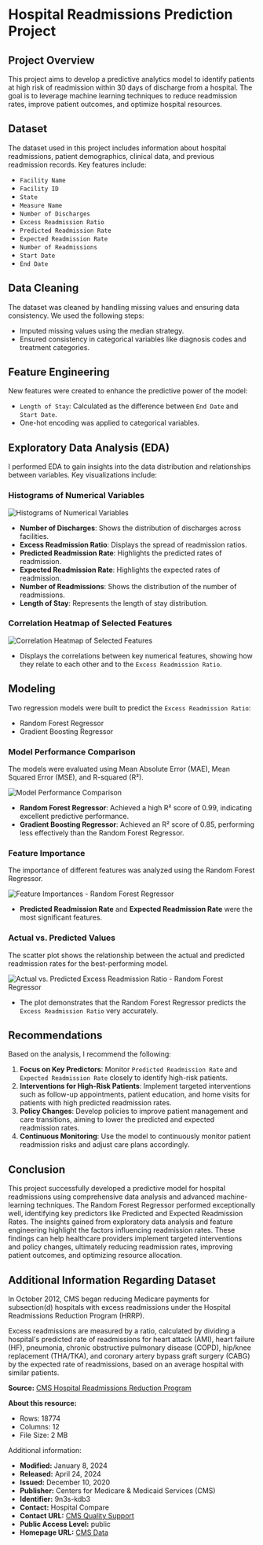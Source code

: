 # Hospital Readmissions Prediction Project

## Project Overview
This project aims to develop a predictive analytics model to identify patients at high risk of readmission within 30 days of discharge from a hospital. The goal is to leverage machine learning techniques to reduce readmission rates, improve patient outcomes, and optimize hospital resources.

## Dataset
The dataset used in this project includes information about hospital readmissions, patient demographics, clinical data, and previous readmission records. Key features include:
- `Facility Name`
- `Facility ID`
- `State`
- `Measure Name`
- `Number of Discharges`
- `Excess Readmission Ratio`
- `Predicted Readmission Rate`
- `Expected Readmission Rate`
- `Number of Readmissions`
- `Start Date`
- `End Date`

## Data Cleaning
The dataset was cleaned by handling missing values and ensuring data consistency. We used the following steps:
- Imputed missing values using the median strategy.
- Ensured consistency in categorical variables like diagnosis codes and treatment categories.

## Feature Engineering
New features were created to enhance the predictive power of the model:
- `Length of Stay`: Calculated as the difference between `End Date` and `Start Date`.
- One-hot encoding was applied to categorical variables.

## Exploratory Data Analysis (EDA)
I performed EDA to gain insights into the data distribution and relationships between variables. Key visualizations include:

### Histograms of Numerical Variables
![Histograms of Numerical Variables](https://github.com/Yaman-Shadid/Predictive-Analytics-for-Hospital-Readmissions/blob/main/Visualizations/EDA/Histograms%20of%20numerical%20Variables.png)

- **Number of Discharges**: Shows the distribution of discharges across facilities.
- **Excess Readmission Ratio**: Displays the spread of readmission ratios.
- **Predicted Readmission Rate**: Highlights the predicted rates of readmission.
- **Expected Readmission Rate**: Highlights the expected rates of readmission.
- **Number of Readmissions**: Shows the distribution of the number of readmissions.
- **Length of Stay**: Represents the length of stay distribution.

### Correlation Heatmap of Selected Features
![Correlation Heatmap of Selected Features](https://github.com/Yaman-Shadid/Predictive-Analytics-for-Hospital-Readmissions/blob/main/Visualizations/EDA/Correlation%20Heatmap%20of%20Selected%20Features.png)

- Displays the correlations between key numerical features, showing how they relate to each other and to the `Excess Readmission Ratio`.

## Modeling
Two regression models were built to predict the `Excess Readmission Ratio`:
- Random Forest Regressor
- Gradient Boosting Regressor

### Model Performance Comparison
The models were evaluated using Mean Absolute Error (MAE), Mean Squared Error (MSE), and R-squared (R²).

![Model Performance Comparison](https://github.com/Yaman-Shadid/Predictive-Analytics-for-Hospital-Readmissions/blob/main/Visualizations/End%20visualizations/Model%20Performance%20Comparison.png)

- **Random Forest Regressor**: Achieved a high R² score of 0.99, indicating excellent predictive performance.
- **Gradient Boosting Regressor**: Achieved an R² score of 0.85, performing less effectively than the Random Forest Regressor.

### Feature Importance
The importance of different features was analyzed using the Random Forest Regressor.

![Feature Importances - Random Forest Regressor](https://github.com/Yaman-Shadid/Predictive-Analytics-for-Hospital-Readmissions/blob/main/Visualizations/End%20visualizations/Feature%20Importances%20-%20Random%20Forest%20Regressor.png)

- **Predicted Readmission Rate** and **Expected Readmission Rate** were the most significant features.

### Actual vs. Predicted Values
The scatter plot shows the relationship between the actual and predicted readmission rates for the best-performing model.

![Actual vs. Predicted Excess Readmission Ratio - Random Forest Regressor](https://github.com/Yaman-Shadid/Predictive-Analytics-for-Hospital-Readmissions/blob/main/Visualizations/End%20visualizations/Actual%20vs.%20Predicted%20Excess%20Readmission%20Ratio%20-%20Random%20Forest%20Regressor.png)

- The plot demonstrates that the Random Forest Regressor predicts the `Excess Readmission Ratio` very accurately.

## Recommendations
Based on the analysis, I recommend the following:
1. **Focus on Key Predictors**: Monitor `Predicted Readmission Rate` and `Expected Readmission Rate` closely to identify high-risk patients.
2. **Interventions for High-Risk Patients**: Implement targeted interventions such as follow-up appointments, patient education, and home visits for patients with high predicted readmission rates.
3. **Policy Changes**: Develop policies to improve patient management and care transitions, aiming to lower the predicted and expected readmission rates.
4. **Continuous Monitoring**: Use the model to continuously monitor patient readmission risks and adjust care plans accordingly.

## Conclusion
This project successfully developed a predictive model for hospital readmissions using comprehensive data analysis and advanced machine-learning techniques. The Random Forest Regressor performed exceptionally well, identifying key predictors like Predicted and Expected Readmission Rates. The insights gained from exploratory data analysis and feature engineering highlight the factors influencing readmission rates. These findings can help healthcare providers implement targeted interventions and policy changes, ultimately reducing readmission rates, improving patient outcomes, and optimizing resource allocation.

## Additional Information Regarding Dataset

In October 2012, CMS began reducing Medicare payments for subsection(d) hospitals with excess readmissions under the Hospital Readmissions Reduction Program (HRRP).

Excess readmissions are measured by a ratio, calculated by dividing a hospital's predicted rate of readmissions for heart attack (AMI), heart failure (HF), pneumonia, chronic obstructive pulmonary disease (COPD), hip/knee replacement (THA/TKA), and coronary artery bypass graft surgery (CABG) by the expected rate of readmissions, based on an average hospital with similar patients.

**Source:** [CMS Hospital Readmissions Reduction Program](https://data.cms.gov/provider-data/dataset/9n3s-kdb3#data-table)

**About this resource:**

- Rows: 18774
- Columns: 12
- File Size: 2 MB

Additional information:
- **Modified:** January 8, 2024
- **Released:** April 24, 2024
- **Issued:** December 10, 2020
- **Publisher:** Centers for Medicare & Medicaid Services (CMS)
- **Identifier:** 9n3s-kdb3
- **Contact:** Hospital Compare
- **Contact URL:** [CMS Quality Support](https://cmsqualitysupport.servicenowservices.com/qnet_qa)
- **Public Access Level:** public
- **Homepage URL:** [CMS Data](https://data.cms.gov/provider-data/dataset/9n3s-kdb3)
